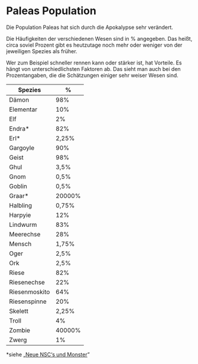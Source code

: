 # Paleas Population

Die Population Paleas hat sich durch die Apokalypse sehr verändert.

Die Häufigkeiten der verschiedenen Wesen sind in % angegeben. Das heißt, circa soviel Prozent gibt es heutzutage noch mehr oder weniger von der jeweiligen Spezies als früher.

Wer zum Beispiel schneller rennen kann oder stärker ist, hat Vorteile. Es hängt von unterschiedlichsten Faktoren ab. Das sieht man auch bei den Prozentangaben, die die Schätzungen einiger sehr weiser Wesen sind.

| Spezies | % |
| - | - |
| Dämon | 98% |
| Elementar | 10% |
| Elf | 2% |
| Endra* | 82% |
| Erl* | 2,25% |
| Gargoyle | 90% |
| Geist | 98% |
| Ghul | 3,5% |
| Gnom | 0,5% |
| Goblin | 0,5% |
| Graar* | 20000% |
| Halbling | 0,75% |
| Harpyie | 12% |
| Lindwurm | 83% |
| Meerechse | 28% |
| Mensch | 1,75% |
| Oger | 2,5% |
| Ork | 2,5% |
| Riese | 82% |
| Riesenechse | 22% |
| Riesenmoskito | 64% |
| Riesenspinne | 20% |
| Skelett | 2,25% |
| Troll | 4% |
| Zombie | 40000% |
| Zwerg | 1% |

*siehe „[Neue NSC‘s und Monster](neue-nscs-und-monster)”


